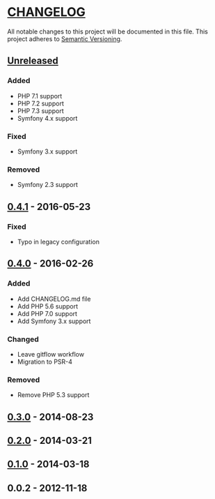 # [CHANGELOG](http://keepachangelog.com/)
All notable changes to this project will be documented in this file.
This project adheres to [Semantic Versioning](http://semver.org/).

## [Unreleased][unreleased]

### Added
- PHP 7.1 support
- PHP 7.2 support
- PHP 7.3 support
- Symfony 4.x support

### Fixed
- Symfony 3.x support

### Removed
- Symfony 2.3 support

## [0.4.1] - 2016-05-23
### Fixed
- Typo in legacy configuration

## [0.4.0] - 2016-02-26
### Added
- Add CHANGELOG.md file
- Add PHP 5.6 support
- Add PHP 7.0 support
- Add Symfony 3.x support

### Changed
- Leave gitflow workflow
- Migration to PSR-4

### Removed
- Remove PHP 5.3 support

## [0.3.0] - 2014-08-23

## [0.2.0] - 2014-03-21

## [0.1.0] - 2014-03-18

## 0.0.2 - 2012-11-18

[unreleased]: https://github.com/ajgarlag/AjglCsvBundle/compare/0.4.1...master
[0.4.1]: https://github.com/ajgarlag/AjglCsvBundle/compare/0.4.0...0.4.1
[0.4.0]: https://github.com/ajgarlag/AjglCsvBundle/compare/0.3.0...0.4.0
[0.3.0]: https://github.com/ajgarlag/AjglCsvBundle/compare/0.2.0...0.3.0
[0.2.0]: https://github.com/ajgarlag/AjglCsvBundle/compare/0.1.0...0.2.0
[0.1.0]: https://github.com/ajgarlag/AjglCsvBundle/compare/0.0.2...0.1.0

